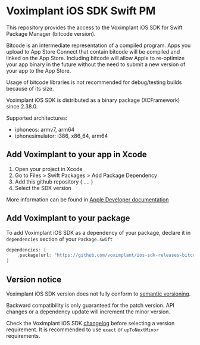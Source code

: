 # Voximplant iOS SDK Swift PM

This repository provides the access to the Voximplant iOS SDK for Swift Package Manager (bitcode version). 

Bitcode is an intermediate representation of a compiled program. Apps you upload to App Store Connect that contain bitcode will be compiled and linked on the App Store. Including bitcode will allow Apple to re-optimize your app binary in the future without the need to submit a new version of your app to the App Store.

Usage of bitcode libraries is not recommended for debug/testing builds because of its size.

Voximplant iOS SDK is distributed as a binary package (XCFramework) since 2.38.0.

Supported architectures:
- iphoneos: armv7, arm64
- iphonesimulator: i386, x86_64, arm64


## Add Voximplant to your app in Xcode

1. Open your project in Xcode
2. Go to Files > Swift Packages > Add Package Dependency
3. Add this github repository ( .... )
4. Select the SDK version 

More information can be found in [Apple Developer documentation](https://developer.apple.com/documentation/swift_packages/adding_package_dependencies_to_your_app)

## Add Voximplant to your package

To add Voximplant iOS SDK as a dependency of your package, declare it in `dependencies` section of your `Package.swift`

```swift
dependencies: [
    .package(url: "https://github.com/voximplant/ios-sdk-releases-bitcode.git", .upToNextMinor(from: "2.38.0"))
]
```

## Version notice
Voximplant iOS SDK version does not fully conform to [semantic versioning](https://www.semver.org/). 

Backward compatibility is only guaranteed for the patch version. API changes or a dependency update will increment the minor version.

Check the Voximplant iOS SDK [changelog](https://voximplant.com/docs/references/iossdk/changelog) before selecting a version requirement. It is recommended to use `exact` or `upToNextMinor` requirements.

